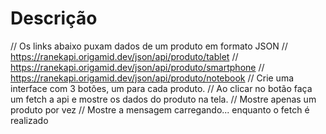 # Descrição

// Os links abaixo puxam dados de um produto em formato JSON
// https://ranekapi.origamid.dev/json/api/produto/tablet
// https://ranekapi.origamid.dev/json/api/produto/smartphone
// https://ranekapi.origamid.dev/json/api/produto/notebook
// Crie uma interface com 3 botões, um para cada produto.
// Ao clicar no botão faça um fetch a api e mostre os dados do produto na tela.
// Mostre apenas um produto por vez
// Mostre a mensagem carregando... enquanto o fetch é realizado